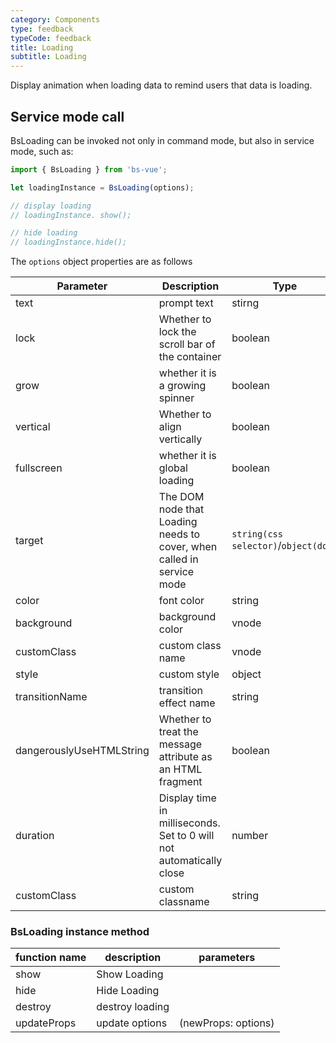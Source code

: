 ```yaml
---
category: Components
type: feedback
typeCode: feedback
title: Loading
subtitle: Loading
---
```


Display animation when loading data to remind users that data is loading.

## Service mode call

BsLoading can be invoked not only in command mode, but also in service mode, such as:
```javascript
import { BsLoading } from 'bs-vue';

let loadingInstance = BsLoading(options);

// display loading
// loadingInstance. show();

// hide loading
// loadingInstance.hide();
```

The `options` object properties are as follows

| Parameter | Description | Type | Default |
|---------------------------|----------------------------------|--------------------------------------|-------|
| text | prompt text | stirng | |
| lock | Whether to lock the scroll bar of the container | boolean | true |
| grow | whether it is a growing spinner | boolean | false |
| vertical | Whether to align vertically | boolean | false |
| fullscreen | whether it is global loading | boolean | false |
| target | The DOM node that Loading needs to cover, when called in service mode | `string(css selector)`/`object(dom)` | |
| color | font color | string | |
| background | background color | vnode | |
| customClass | custom class name | vnode | |
| style | custom style | object | {} |
| transitionName | transition effect name | string | fade |
| dangerouslyUseHTMLString | Whether to treat the message attribute as an HTML fragment | boolean | false |
| duration | Display time in milliseconds. Set to 0 will not automatically close | number | 3000 |
| customClass | custom classname | string | |

### BsLoading instance method

| function name | description | parameters |
|--------------|-----------|---------------------|
| show | Show Loading | |
| hide | Hide Loading | |
| destroy | destroy loading | |
| updateProps | update options | (newProps: options) |

